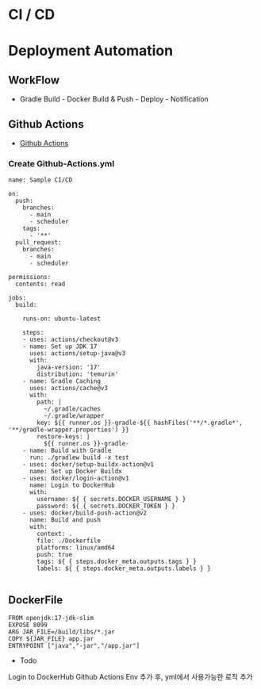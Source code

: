 # CI / CD
# Deployment Automation

## WorkFlow
- Gradle Build - Docker Build & Push - Deploy - Notification
## Github Actions
- [Github Actions](https://docs.github.com/en/actions)

### Create Github-Actions.yml

```
name: Sample CI/CD 

on:
  push:
    branches: 
      - main
      - scheduler
    tags:
      - '**'
  pull_request:
    branches: 
      - main
      - scheduler

permissions:
  contents: read

jobs:
  build:

    runs-on: ubuntu-latest

    steps:
    - uses: actions/checkout@v3
    - name: Set up JDK 17
      uses: actions/setup-java@v3
      with:
        java-version: '17'
        distribution: 'temurin'
    - name: Gradle Caching
      uses: actions/cache@v3
      with:
        path: |
          ~/.gradle/caches
          ~/.gradle/wrapper
        key: ${{ runner.os }}-gradle-${{ hashFiles('**/*.gradle*', '**/gradle-wrapper.properties') }}
        restore-keys: |
          ${{ runner.os }}-gradle-
    - name: Build with Gradle
      run: ./gradlew build -x test
    - uses: docker/setup-buildx-action@v1
      name: Set up Docker Buildx
    - uses: docker/login-action@v1
      name: Login to DockerHub
      with:
        username: ${ { secrets.DOCKER_USERNAME } }
        password: ${ { secrets.DOCKER_TOKEN } }
    - uses: docker/build-push-action@v2
      name: Build and push
      with:
        context: .
        file: ./Dockerfile
        platforms: linux/amd64
        push: true
        tags: ${ { steps.docker_meta.outputs.tags } }
        labels: ${ { steps.docker_meta.outputs.labels } }


```

## DockerFile
```
FROM openjdk:17-jdk-slim
EXPOSE 8099
ARG JAR_FILE=/build/libs/*.jar
COPY ${JAR_FILE} app.jar
ENTRYPOINT ["java","-jar","/app.jar"]
```

- Todo 

Login to DockerHub Github Actions Env 추가 후, yml에서 사용가능한 로직 추가
